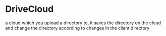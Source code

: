 # DriveCloud
a cloud which you upload a directory to, it saves the directory on the cloud and change the directory according to changes in the client directory
